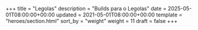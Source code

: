 +++
title = "Legolas"
description = "Builds para o Legolas"
date = 2025-05-01T08:00:00+00:00
updated = 2021-05-01T08:00:00+00:00
template = "heroes/section.html"
sort_by = "weight"
weight = 11
draft = false
+++
